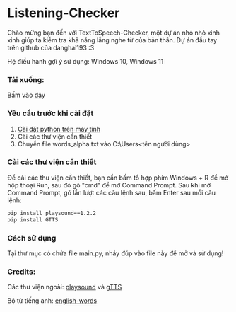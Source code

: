 # Listening-Checker

Chào mừng bạn đến với TextToSpeech-Checker, một dự án nhỏ nhỏ xinh xinh giúp ta kiểm tra khả năng lắng nghe từ của bản thân. 
Dự án đầu tay trên github của danghai193 :3

Hệ điều hành gợi ý sử dụng: Windows 10, Windows 11

### Tải xuống:
Bấm vào [đây](https://github.com/danghai193/Listening_Checker/releases/tag/release)

### Yêu cầu trước khi cài đặt
1. [Cài đặt python trên máy tính](https://www.python.org/downloads/)
2. Cài các thư viện cần thiết
3. Chuyển file words_alpha.txt vào C:\Users\<tên người dùng>

### Cài các thư viện cần thiết
Để cài các thư viện cần thiết, bạn cần bấm tổ hợp phím Windows + R để mở hộp thoại Run, sau đó gõ "cmd" để mở Command Prompt.
Sau khi mở Command Prompt, gõ lần lượt các câu lệnh sau, bấm Enter sau mỗi câu lệnh:
```bash
pip install playsound==1.2.2
pip install GTTS
```
### Cách sử dụng
Tại thư mục có chứa file main.py, nháy đúp vào file này để mở và sử dụng!

### Credits:
Các thư viện ngoài: [playsound](https://pypi.org/project/playsound/) và [gTTS](https://pypi.org/project/gTTS/)

Bộ từ tiếng anh: [english-words](https://github.com/dwyl/english-words)

